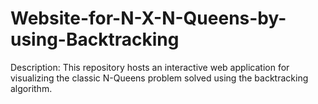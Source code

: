 # Website-for-N-X-N-Queens-by-using-Backtracking
Description:  This repository hosts an interactive web application for visualizing the classic N-Queens problem solved using the backtracking algorithm. 

